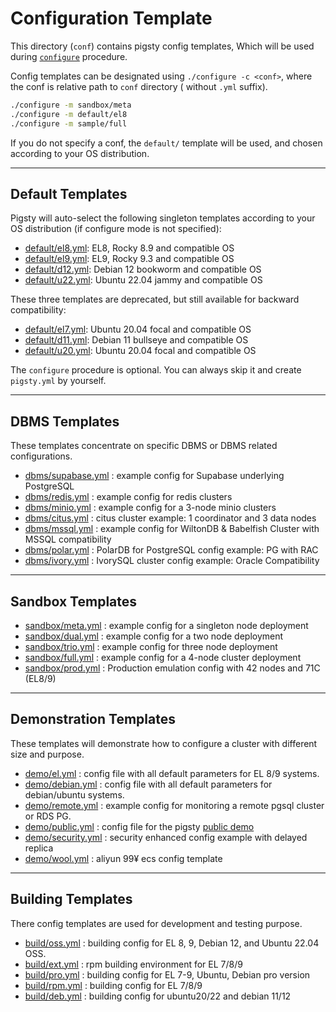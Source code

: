 # Configuration Template

This directory (`conf`) contains pigsty config templates, Which will be used
during [`configure`](https://pigsty.io/docs/setup/install/#configure) procedure.

Config templates can be designated using `./configure -c <conf>`, where the conf is relative path to `conf` directory (
without `.yml` suffix).

```bash
./configure -m sandbox/meta
./configure -m default/el8
./configure -m sample/full
```

If you do not specify a conf, the `default/` template will be used, and chosen according to your OS distribution.



----------

## Default Templates

Pigsty will auto-select the following singleton templates according to your OS distribution (if configure mode is not
specified):

* [default/el8.yml](default/el8.yml): EL8, Rocky 8.9 and compatible OS
* [default/el9.yml](default/el9.yml): EL9, Rocky 9.3 and compatible OS
* [default/d12.yml](default/d12.yml): Debian 12 bookworm and compatible OS
* [default/u22.yml](default/u22.yml): Ubuntu 22.04 jammy and compatible OS

These three templates are deprecated, but still available for backward compatibility:

* [default/el7.yml](default/el7.yml): Ubuntu 20.04 focal and compatible OS
* [default/d11.yml](default/d11.yml): Debian 11 bullseye and compatible OS
* [default/u20.yml](default/u20.yml): Ubuntu 20.04 focal and compatible OS

The `configure` procedure is optional. You can always skip it and create `pigsty.yml` by yourself.

----------

## DBMS Templates

These templates concentrate on specific DBMS or DBMS related configurations.

* [dbms/supabase.yml](dbms/supabase.yml) : example config for Supabase underlying PostgreSQL
* [dbms/redis.yml](dbms/redis.yml) : example config for redis clusters
* [dbms/minio.yml](dbms/minio.yml) : example config for a 3-node minio clusters
* [dbms/citus.yml](dbms/citus.yml) : citus cluster example: 1 coordinator and 3 data nodes
* [dbms/mssql.yml](dbms/mssql.yml) : example config for WiltonDB & Babelfish Cluster with MSSQL compatibility
* [dbms/polar.yml](dbms/polar.yml) : PolarDB for PostgreSQL config example: PG with RAC
* [dbms/ivory.yml](dbms/ivory.yml) : IvorySQL cluster config example: Oracle Compatibility


----------

## Sandbox Templates

* [sandbox/meta.yml](sandbox/meta.yml) : example config for a singleton node deployment
* [sandbox/dual.yml](sandbox/dual.yml) : example config for a two node deployment
* [sandbox/trio.yml](sandbox/trio.yml) : example config for three node deployment
* [sandbox/full.yml](sandbox/full.yml) : example config for a 4-node cluster deployment
* [sandbox/prod.yml](sandbox/prod.yml) : Production emulation config with 42 nodes and 71C (EL8/9)

----------

## Demonstration Templates

These templates will demonstrate how to configure a cluster with different size and purpose.

* [demo/el.yml](demo/remote.yml) : config file with all default parameters for EL 8/9 systems.
* [demo/debian.yml](demo/public.yml) : config file with all default parameters for debian/ubuntu systems.
* [demo/remote.yml](demo/remote.yml) : example config for monitoring a remote pgsql cluster or RDS PG.
* [demo/public.yml](demo/public.yml) : config file for the pigsty [public demo](https://demo.pigsty.cc)
* [demo/security.yml](sdemo/ecurity.yml) : security enhanced config example with delayed replica
* [demo/wool.yml](demo/wool.yml) : aliyun 99¥ ecs config template

----------

## Building Templates

There config templates are used for development and testing purpose.

* [build/oss.yml](build/oss.yml) : building config for EL 8, 9, Debian 12, and Ubuntu 22.04 OSS.
* [build/ext.yml](build/ext.yml) : rpm building environment for EL 7/8/9
* [build/pro.yml](build/pro.yml) : building config for EL 7-9, Ubuntu, Debian pro version
* [build/rpm.yml](build/rpm.yml) : building config for EL 7/8/9
* [build/deb.yml](build/deb.yml) : building config for ubuntu20/22 and debian 11/12
